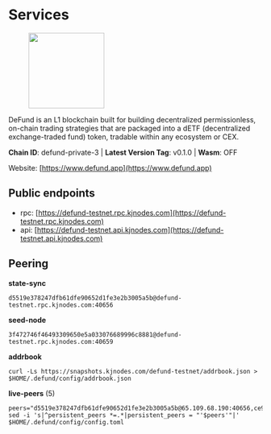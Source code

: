 # Services

<figure><img src="https://raw.githubusercontent.com/kj89/testnet_manuals/main/pingpub/logos/defund.png" width="150" alt=""><figcaption></figcaption></figure>

DeFund is an L1 blockchain built for building decentralized permissionless,  on-chain trading strategies that are packaged into a dETF (decentralized  exchange-traded fund) token, tradable within any ecosystem or CEX.

**Chain ID**: defund-private-3 | **Latest Version Tag**: v0.1.0 | **Wasm**: OFF

Website: [https://www.defund.app](https://www.defund.app)


## Public endpoints

* rpc: [https://defund-testnet.rpc.kjnodes.com](https://defund-testnet.rpc.kjnodes.com)
* api: [https://defund-testnet.api.kjnodes.com](https://defund-testnet.api.kjnodes.com)

## Peering

**state-sync**

```
d5519e378247dfb61dfe90652d1fe3e2b3005a5b@defund-testnet.rpc.kjnodes.com:40656
```

**seed-node**

```
3f472746f46493309650e5a033076689996c8881@defund-testnet.rpc.kjnodes.com:40659
```

**addrbook**
```
curl -Ls https://snapshots.kjnodes.com/defund-testnet/addrbook.json > $HOME/.defund/config/addrbook.json
```

**live-peers** (5)
```
peers="d5519e378247dfb61dfe90652d1fe3e2b3005a5b@65.109.68.190:40656,ce919107c495d85a20d37bb599bff42d843e4bac@45.144.29.185:26656,d9695d9eec0915e165824258f4f97c23ae761da6@194.4.48.96:26656,b2d88a66cd3da5bcfcee01ad3baa892d51bfca42@15.235.10.157:26656,3f990eedaf5a91ad229d5b01093766d499b6e0ff@136.243.103.32:36656"
sed -i 's|^persistent_peers *=.*|persistent_peers = "'$peers'"|' $HOME/.defund/config/config.toml
```
